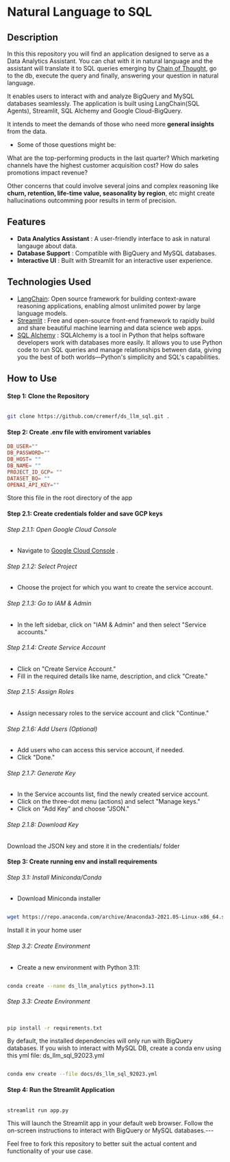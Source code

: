 # Natural Language to SQL
## Description

In this this repository you will find an application designed to serve as a Data Analytics Assistant. You can chat with it in natural language and the assistant will translate it to SQL queries emerging by [Chain of Thought](https://en.wikipedia.org/wiki/Prompt_engineering#Chain-of-thought), go to the db, execute the query and finally, answering your question in natural language. 

It enables users to interact with and analyze BigQuery and MySQL databases seamlessly. The application is built using LangChain(SQL Agents), Streamlit, SQL Alchemy and Google Cloud-BigQuery.

It intends to meet the demands of those who need more **general insights** from the data. 

- Some of those questions might be:

What are the top-performing products in the last quarter?
Which marketing channels have the highest customer acquisition cost?
How do sales promotions impact revenue?


Other concerns that could involve several joins and complex reasoning like **churn, retention, life-time value, seasonality by region**, etc might create hallucinations outcomming poor results in term of precision.  

## Features 
- **Data Analytics Assistant** : A user-friendly interface to ask in natural langauge about data. 
- **Database Support** : Compatible with BigQuery and MySQL databases. 
- **Interactive UI** : Built with Streamlit for an interactive user experience.
## Technologies Used 
- [LangChain](https://github.com/langchain-ai/langchain): Open source framework for building context-aware reasoning applications, enabling almost unlimited power by large language models.
- [Streamlit](https://streamlit.io/) : Free and open-source front-end framework to rapidly build and share beautiful machine learning and data science web apps. 
- [SQL Alchemy](https://github.com/sqlalchemy/sqlalchemy) : SQLAlchemy is a tool in Python that helps software developers work with databases more easily. It allows you to use Python code to run SQL queries and manage relationships between data, giving you the best of both worlds—Python's simplicity and SQL's capabilities.



## How to Use
#### Step 1: Clone the Repository

```bash

git clone https://github.com/cremerf/ds_llm_sql.git .
```
#### Step 2: Create .env file with enviroment variables

```toml
DB_USER=""
DB_PASSWORD=""
DB_HOST= ""
DB_NAME= ""
PROJECT_ID_GCP= ""
DATASET_BQ= ""
OPENAI_API_KEY=""
```
Store this file in the root directory of the app

#### Step 2.1: Create credentials folder and save GCP keys

###### Step 2.1.1: Open Google Cloud Console 
- Navigate to [Google Cloud Console](https://console.cloud.google.com/) .
###### Step 2.1.2: Select Project
- Choose the project for which you want to create the service account.
###### Step 2.1.3: Go to IAM & Admin
- In the left sidebar, click on "IAM & Admin" and then select "Service accounts."
###### Step 2.1.4: Create Service Account
- Click on "Create Service Account."
- Fill in the required details like name, description, and click "Create."
###### Step 2.1.5: Assign Roles
- Assign necessary roles to the service account and click "Continue."
###### Step 2.1.6: Add Users (Optional)
- Add users who can access this service account, if needed. 
- Click "Done."
###### Step 2.1.7: Generate Key
- In the Service accounts list, find the newly created service account.
- Click on the three-dot menu (actions) and select "Manage keys."
- Click on "Add Key" and choose "JSON."
###### Step 2.1.8: Download Key
Download the JSON key and store it in the credentials/ folder

#### Step 3: Create running env and install requirements

###### Step 3.1: Install Miniconda/Conda 
- Download Miniconda installer

```bash

wget https://repo.anaconda.com/archive/Anaconda3-2021.05-Linux-x86_64.sh
```

Install it in your home user


###### Step 3.2: Create Environment 
- Create a new environment with Python 3.11:

```bash

conda create --name ds_llm_analytics python=3.11
```

###### Step 3.3: Create Environment 

```bash

pip install -r requirements.txt
```

By default, the installed dependencies will only run with BigQuery databases. If you wish to interact with MySQL DB, create a conda env using this yml file: ds_llm_sql_92023.yml  


```bash

conda env create --file docs/ds_llm_sql_92023.yml
```

#### Step 4: Run the Streamlit Application

```bash

streamlit run app.py
```

This will launch the Streamlit app in your default web browser. Follow the on-screen instructions to interact with BigQuery or MySQL databases.---

Feel free to fork this repository to better suit the actual content and functionality of your use case.


